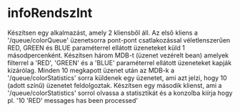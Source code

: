 # infoRendszInt

Készítsen egy alkalmazást, amely 2 kliensből áll. Az első kliens a '/queue/colorQueue'
üzenetsorra pont-pont csatlakozással véletlenszerűen RED, GREEN és BLUE paraméterrel
ellátott üzeneteket küld 1 másodpercenként. Készítsen három MDB-t (üzenet vezérelt bean)
amelyek filterrel a 'RED', 'GREEN' és a 'BLUE' paraméterrel ellátott üzeneteket kapják kizárólag.
Minden 10 megkapott üzenet után az MDB-k a '/queue/colorStatistics' sorra küldenek egy üzenetet,
ami azt jelzi, hogy 10 (adott színű) üzenetet feldolgoztak. Készítsen egy második klienst,
ami a '/queue/colorStatistics' sorrol olvassa a statisztikát és a konzolba kiírja hogy pl.
'10 'RED' messages has been processed'